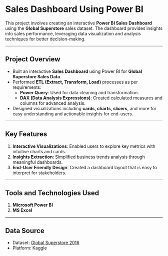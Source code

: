 # Sales Dashboard Using Power BI

This project involves creating an interactive **Power BI Sales Dashboard** using the **Global Superstore** sales dataset. The dashboard provides insights into sales performance, leveraging data visualization and analysis techniques for better decision-making.

---

## **Project Overview**
- Built an interactive **Sales Dashboard** using Power BI for **Global Superstore Sales Data**.
- Performed **ETL (Extract, Transform, Load)** processes as per requirements:
  - **Power Query**: Used for data cleaning and transformation.
  - **DAX (Data Analysis Expressions)**: Created calculated measures and columns for advanced analysis.
- Designed visualizations including **cards, charts, slicers**, and more for easy understanding and actionable insights for end-users.

---

## **Key Features**
1. **Interactive Visualizations**: Enabled users to explore key metrics with intuitive charts and cards.
2. **Insights Extraction**: Simplified business trends analysis through meaningful dashboards.
3. **End-User Friendly Design**: Created a dashboard layout that is easy to interpret for stakeholders.

---

## **Tools and Technologies Used**
1. **Microsoft Power BI**
2. **MS Excel**

---

## **Data Source**
- Dataset: [Global Superstore 2016](https://www.kaggle.com/datasets/tahir1413/global-superstore-2016)  
- Platform: Kaggle  

